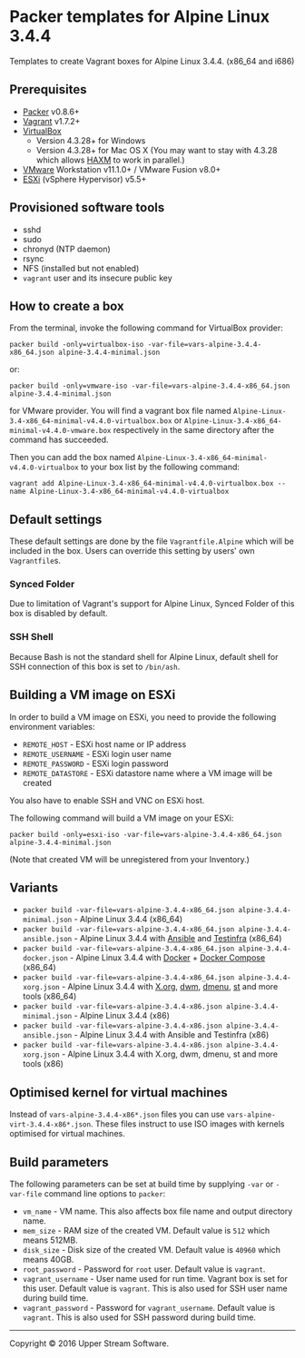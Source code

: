 # Packer templates for Alpine Linux 3.4.4

Templates to create Vagrant boxes for Alpine Linux 3.4.4. (x86_64 and i686)

## Prerequisites

* [Packer] v0.8.6+
* [Vagrant] v1.7.2+
* [VirtualBox]
	* Version 4.3.28+ for Windows
	* Version 4.3.28+ for Mac OS X (You may want to stay with 4.3.28 which allows [HAXM] to work in parallel.)
* [VMware] Workstation v11.1.0+ / VMware Fusion v8.0+
* [ESXi] (vSphere Hypervisor) v5.5+

[ESXi]: http://www.vmware.com/products/vsphere-hypervisor
        "Free VMware vSphere Hypervisor, Free Virtualization (ESXi)"
[HAXM]: https://software.intel.com/en-us/android/articles/intel-hardware-accelerated-execution-manager
        "Intel&reg; Hardware Accelerated Execution Manager"
[Packer]: https://www.packer.io/ "Packer by HashiCorp"
[Vagrant]: https://www.vagrantup.com/ "Vagrant"
[VirtualBox]: https://www.virtualbox.org/ "Oracle VM VirtualBox"
[VMware]: http://www.vmware.com/ "VMware Virtualization for Desktop &amp; Server, Application, Public &amp; Hybrid Clouds"

## Provisioned software tools

* sshd
* sudo
* chronyd (NTP daemon)
* rsync
* NFS (installed but not enabled)
* `vagrant` user and its insecure public key

## How to create a box

From the terminal, invoke the following command for VirtualBox provider:

	packer build -only=virtualbox-iso -var-file=vars-alpine-3.4.4-x86_64.json alpine-3.4.4-minimal.json

or:

	packer build -only=vmware-iso -var-file=vars-alpine-3.4.4-x86_64.json alpine-3.4.4-minimal.json

for VMware provider.
You will find a vagrant box file named `Alpine-Linux-3.4-x86_64-minimal-v4.4.0-virtualbox.box` or
`Alpine-Linux-3.4-x86_64-minimal-v4.4.0-vmware.box` respectively in the same directory after the command has succeeded.

Then you can add the box named `Alpine-Linux-3.4-x86_64-minimal-v4.4.0-virtualbox` to your box list
by the following command:

	vagrant add Alpine-Linux-3.4-x86_64-minimal-v4.4.0-virtualbox.box --name Alpine-Linux-3.4-x86_64-minimal-v4.4.0-virtualbox

## Default settings

These default settings are done by the file `Vagrantfile.Alpine` which will be included in the box.
Users can override this setting by users' own `Vagrantfile`s.

### Synced Folder

Due to limitation of Vagrant's support for Alpine Linux, Synced Folder of this box is disabled by default.

### SSH Shell

Because Bash is not the standard shell for Alpine Linux, default shell for SSH connection of this box
is set to `/bin/ash`.

## Building a VM image on ESXi

In order to build a VM image on ESXi, you need to provide the following environment variables:

* `REMOTE_HOST` - ESXi host name or IP address
* `REMOTE_USERNAME` - ESXi login user name
* `REMOTE_PASSWORD` - ESXi login password
* `REMOTE_DATASTORE` - ESXi datastore name where a VM image will be created

You also have to enable SSH and VNC on ESXi host.

The following command will build a VM image on your ESXi:

    packer build -only=esxi-iso -var-file=vars-alpine-3.4.4-x86_64.json alpine-3.4.4-minimal.json

(Note that created VM will be unregistered from your Inventory.)

## Variants

* `packer build -var-file=vars-alpine-3.4.4-x86_64.json alpine-3.4.4-minimal.json` - Alpine Linux 3.4.4 (x86_64)
* `packer build -var-file=vars-alpine-3.4.4-x86_64.json alpine-3.4.4-ansible.json` - Alpine Linux 3.4.4 with [Ansible] and [Testinfra] (x86_64)
* `packer build -var-file=vars-alpine-3.4.4-x86_64.json alpine-3.4.4-docker.json` - Alpine Linux 3.4.4 with [Docker] + [Docker Compose] (x86_64)
* `packer build -var-file=vars-alpine-3.4.4-x86_64.json alpine-3.4.4-xorg.json` - Alpine Linux 3.4.4 with [X.org], [dwm], [dmenu], [st] and more tools (x86_64)
* `packer build -var-file=vars-alpine-3.4.4-x86.json alpine-3.4.4-minimal.json` - Alpine Linux 3.4.4 (x86)
* `packer build -var-file=vars-alpine-3.4.4-x86.json alpine-3.4.4-ansible.json` - Alpine Linux 3.4.4 with Ansible and Testinfra (x86)
* `packer build -var-file=vars-alpine-3.4.4-x86.json alpine-3.4.4-xorg.json` - Alpine Linux 3.4.4 with X.org, dwm, dmenu, st and more tools (x86)

[Ansible]: https://www.ansible.com/ "Ansible is Simple IT Automation"
[dmenu]: http://tools.suckless.org/dmenu/ "dmenu | suckless.org tools"
[Docker]: https://www.docker.com/ "Docker - Build, Ship and Run Any App, Anywhere"
[Docker Compose]: https://docs.docker.com/compose/ "Docker Compose - Docker Documentation"
[dwm]: http://dwm.suckless.org/ "suckless.org dwm - dynamic window manager"
[st]: http://st.suckless.org/ "suckless.org st - simple terminal"
[Testinfra]: https://testinfra.readthedocs.io/en/latest/ "Testinfra test your infrastructure &mdash; testinfra 1.4.2 documentation"
[X.org]: https://www.x.org/wiki/ "X.Org"

## Optimised kernel for virtual machines

Instead of `vars-alpine-3.4.4-x86*.json` files you can use `vars-alpine-virt-3.4.4-x86*.json`.
These files instruct to use ISO images with kernels optimised for virtual machines. 

## Build parameters

The following parameters can be set at build time by supplying `-var` or `-var-file` command line options to `packer`:

* `vm_name` - VM name.  This also affects box file name and output directory name.
* `mem_size` - RAM size of the created VM.  Default value is `512` which means 512MB.
* `disk_size` - Disk size of the created VM.  Default value is `40960` which means 40GB.
* `root_password` - Password for `root` user.  Default value is `vagrant`.
* `vagrant_username` - User name used for run time.  Vagrant box is set for this user.  Default value is `vagrant`.
  This is also used for SSH user name during build time.
* `vagrant_password` - Password for `vagrant_username`.  Default value is `vagrant`.
  This is also used for SSH password during build time.

- - -

Copyright &copy; 2016 Upper Stream Software.
